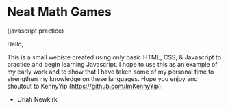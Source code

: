 # Neat Math Games
(javascript practice)



Hello,

This is a small webiste created using only basic HTML, CSS, & Javascript to practice and begin learning Javascript. I hope to use this as an example of my early work and to show that I have taken some of my personal time to strengthen my knowledge on these languages. Hope you enjoy and shoutout to KennyYip (https://github.com/ImKennyYip).

- Uriah Newkirk